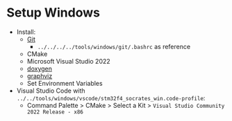 # Setup Windows

- Install:
  - [Git](https://git-scm.com/downloads)
    - `../../../../tools/windows/git/.bashrc` as reference
  - CMake
  - Microsoft Visual Studio 2022
  - [doxygen](https://www.doxygen.nl/download.html)
  - [graphviz](https://graphviz.org/download/)
  - Set Environment Variables
- Visual Studio Code with `../../tools/windows/vscode/stm32f4_socrates_win.code-profile`:
  - Command Palette > CMake > Select a Kit > `Visual Studio Community 2022 Release - x86`

